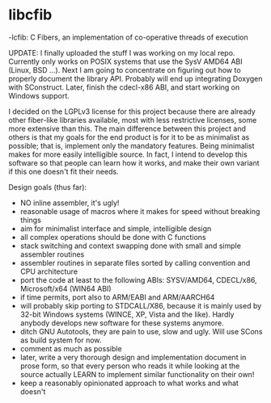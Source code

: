 # libcfib
-lcfib: C Fibers, an implementation of co-operative threads of execution

UPDATE: I finally uploaded the stuff I was working on my local repo. Currently only works on POSIX systems that use the SysV AMD64 ABI (Linux, BSD ...). Next I am going to concentrate on figuring out how to properly document the library API. Probably will end up integrating Doxygen with SConstruct. Later, finish the cdecl-x86 ABI, and start working on Windows support.

I decided on the LGPLv3 license for this project because there are already other fiber-like libraries available, most with less restrictive licenses, some more extensive than this. The main difference between this project and others is that my goals for the end product is for it to be as minimalist as possible; that is, implement only the mandatory features. Being minimalist makes for more easily intelligible source. In fact, I intend to develop this software so that people can learn how it works, and make their own variant if this one doesn't fit their needs.

Design goals (thus far):
- NO inline assembler, it's ugly!
- reasonable usage of macros where it makes for speed without breaking things
- aim for minimalist interface and simple, intelligible design
- all complex operations should be done with C functions
- stack switching and context swapping done with small and simple assembler routines
- assembler routines in separate files sorted by calling convention and CPU architecture
- port the code at least to the following ABIs: SYSV/AMD64, CDECL/x86, Microsoft/x64 (WIN64 ABI)
- if time permits, port also to ARM/EABI and ARM/AARCH64
- will probably skip porting to STDCALL/X86, because it is mainly used by 32-bit Windows systems (WINCE, XP, Vista and the like). Hardly anybody develops new software for these systems anymore.
- ditch GNU Autotools, they are pain to use, slow and ugly. Will use SCons as build system for now.
- comment as much as possible
- later, write a very thorough design and implementation document in prose form,
so that every person who reads it while looking at the source actually LEARN to
implement similar functionality on their own!
- keep a reasonably opinionated approach to what works and what doesn't
